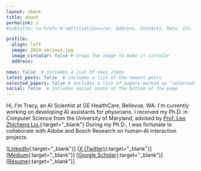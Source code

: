 ```yaml
---
layout: about
title: about
permalink: /
#subtitle: <a href='#'>Affiliations</a>. Address. Contacts. Moto. Etc.

profile:
  align: left
  image: 2024-serious.jpg
  image_circular: false # crops the image to make it circular
  address: 

news: false  # includes a list of news items
latest_posts: false  # includes a list of the newest posts
selected_papers: false # includes a list of papers marked as "selected={true}"
social: false  # includes social icons at the bottom of the page
---
```

Hi, I'm Tracy, an AI Scientist at GE HealthCare, Bellevue, WA. I'm currently working on developing AI assistants for physicians. I received my Ph.D. in Computer Science from the University of Maryland, advised by [Prof. Leo Zhicheng Liu.](https://zcliu.org/){:target="_blank"} During my Ph.D., I was fortunate to collaborate with Adobe and Bosch Research on human-AI interaction projects.

[[LinkedIn](https://www.linkedin.com/in/yuexi-tracy-chen-9186631a9/){:target="_blank"}]
[[X (Twitter)](https://twitter.com/tracyyxchen){:target="_blank"}]
[[Medium](https://medium.com/@tracyyxchen){:target="_blank"}]
[[Google Scholar](https://scholar.google.com/citations?user=eg8I0UUAAAAJ&hl=en){:target="_blank"}]
[[Resume](https://drive.google.com/file/d/15w1ACv12TmkpGQWJcq5yf2cWHmwAGnlC/view?usp=sharing){:target="_blank"}]
